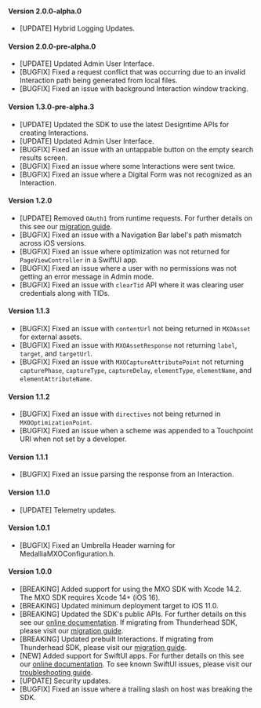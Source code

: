 #### Version 2.0.0-alpha.0
* [UPDATE] Hybrid Logging Updates.

#### Version 2.0.0-pre-alpha.0
* [UPDATE] Updated Admin User Interface.
* [BUGFIX] Fixed a request conflict that was occurring due to an invalid Interaction path being generated from local files.
* [BUGFIX] Fixed an issue with background Interaction window tracking.

#### Version 1.3.0-pre-alpha.3
* [UPDATE] Updated the SDK to use the latest Designtime APIs for creating Interactions.
* [UPDATE] Updated Admin User Interface.
* [BUGFIX] Fixed an issue with an untappable button on the empty search results screen.
* [BUGFIX] Fixed an issue where some Interactions were sent twice.
* [BUGFIX] Fixed an issue where a Digital Form was not recognized as an Interaction.

#### Version 1.2.0
* [UPDATE] Removed `OAuth1` from runtime requests. For further details on this see our [migration guide](https://docs.medallia.com/en/?resourceId=mxo-ios-sdk-migration-v1.2.0).
* [BUGFIX] Fixed an issue with a Navigation Bar label's path mismatch across iOS versions.
* [BUGFIX] Fixed an issue where optimization was not returned for `PageViewController` in a SwiftUI app.
* [BUGFIX] Fixed an issue where a user with no permissions was not getting an error message in Admin mode.
* [BUGFIX] Fixed an issue with `clearTid` API where it was clearing user credentials along with TIDs.

#### Version 1.1.3
* [BUGFIX] Fixed an issue with `contentUrl` not being returned in `MXOAsset` for external assets.
* [BUGFIX] Fixed an issue with `MXOAssetResponse` not returning `label`, `target`, and `targetUrl`.
* [BUGFIX] Fixed an issue with `MXOCaptureAttributePoint` not returning `capturePhase`, `captureType`, `captureDelay`, `elementType`, `elementName`, and `elementAttributeName`.

#### Version 1.1.2
* [BUGFIX] Fixed an issue with `directives` not being returned in `MXOOptimizationPoint`.
* [BUGFIX] Fixed an issue when a scheme was appended to a Touchpoint URI when not set by a developer.

#### Version 1.1.1
* [BUGFIX] Fixed an issue parsing the response from an Interaction.

#### Version 1.1.0
* [UPDATE] Telemetry updates.

#### Version 1.0.1
* [BUGFIX] Fixed an Umbrella Header warning for MedalliaMXOConfiguration.h.

#### Version 1.0.0
* [BREAKING] Added support for using the MXO SDK with Xcode 14.2. The MXO SDK requires Xcode 14+ (iOS 16).
* [BREAKING] Updated minimum deployment target to iOS 11.0.
* [BREAKING] Updated the SDK's public APIs. For further details on this see our [online documentation](https://docs.medallia.com/en/?resourceId=mxo-ios-sdk-features). If migrating from Thunderhead SDK, please visit our [migration guide](https://docs.medallia.com/en/?resourceId=mxo-ios-sdk-migration-api).
* [BREAKING] Updated prebuilt Interactions. If migrating from Thunderhead SDK, please visit our [migration guide](https://docs.medallia.com/en/?resourceId=mxo-ios-sdk-migration-prebuilt).
* [NEW] Added support for SwiftUI apps. For further details on this see our [online documentation](https://docs.medallia.com/en/medallia-experience-orchestration/orchestration-for-ios/configure-the-mxo-sdk-for-ios#task-6504--en__SwiftUI_Initialization). To see known SwiftUI issues, please visit our [troubleshooting guide](https://docs.medallia.com/en/?resourceId=mxo-ios-sdk-troubleshooting-swiftui).
* [UPDATE] Security updates.
* [BUGFIX] Fixed an issue where a trailing slash on host was breaking the SDK.

